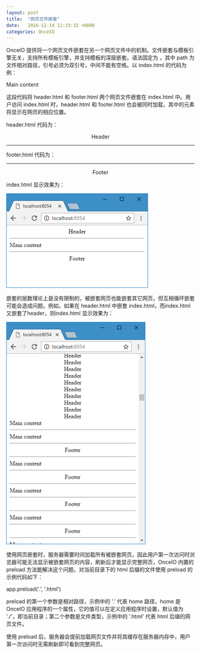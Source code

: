 ```yaml
---
layout: post
title:  "网页文件嵌套"
date:   2016-12-14 11:33:32 +0800
categories: OnceIO
---
```

OnceIO 提供将一个网页文件嵌套在另一个网页文件中的机制。文件嵌套与模板引擎无关，支持所有模板引擎，并支持模板的深层嵌套。语法固定为 <!--#include="path"--> ，其中 path 为文件相对路径，引号必须为双引号，中间不能有空格。以 index.html 的代码为例：

  <!DOCTYPE html>
  <html>
  <body>
    <!--#include="header.html"--> 
    <div> 
      Main content 
    </div>
    <!--#include="footer.html"--> 
  </body>
  </html>

这段代码将 header.html 和 footer.html 两个网页文件嵌套在 index.html 中。用户访问 index.html 时，header.html 和 footer.html 也会被同时加载，其中的元素将显示在网页的相应位置。  
  
header.html 代码为：

  <div>
    <center>
      Header
    </center>
    <hr>
  </div>

footer.html 代码为：

  <div class='footer'>
    <hr>
    <center>
      Footer
    </center>
  </div>
  
index.html 显示效果为：  
  
![index.html 显示效果][1] 
  
嵌套的层数理论上是没有限制的，被嵌套网页也能嵌套其它网页，但互相循环嵌套可能会造成问题。例如，如果在 header.html 中嵌套 index.html，而index.html又嵌套了header，则index.html 显示效果为：  
  
![互相嵌套时 index.html 显示效果][2] 
  
使用网页嵌套时，服务器需要时间加载所有被嵌套网页，因此用户第一次访问时浏览器可能无法显示被嵌套网页的内容，刷新后才能显示完整网页，OnceIO 内置的 preload 方法能解决这个问题。对当前目录下的 html 后缀的文件使用 preload 的示例代码如下：

  app.preload('.', '.html')

preload 的第一个参数是相对路径，示例中的 '.' 代表 home 路径，home 是 OnceIO 应用程序的一个属性，它的值可以在定义应用程序时设置，默认值为 './'，即当前目录；第二个参数是文件类型，示例中的 '.html' 代表 html 后缀的网页文件。
  
使用 preload 后，服务器会提前加载网页文件并将其缓存在服务器内存中，用户第一次访问时无需刷新即可看到完整网页。
  




[1]: https://raw.githubusercontent.com/OnceDoc/images/gh-pages/OnceAcademy/webpage_nesting/index_webpage.png
[2]: https://raw.githubusercontent.com/OnceDoc/images/gh-pages/OnceAcademy/webpage_nesting/mutual_nesting.png
